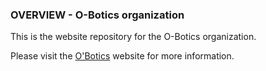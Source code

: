 ### OVERVIEW - O-Botics organization
This is the website repository for the O-Botics organization.

Please visit the [O'Botics](http://o-botics.org) website for more information.
